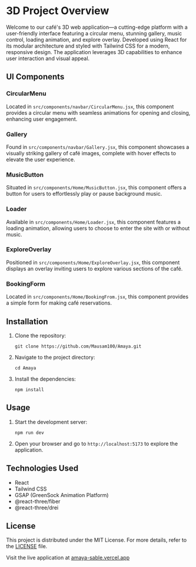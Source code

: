 <!DOCTYPE html>
<html lang="en">
<head>
    <meta charset="UTF-8">
    <meta name="viewport" content="width=device-width, initial-scale=1.0">
  
</head>
<body>

<h1>3D Project Overview</h1>

<p>Welcome to our café's 3D web application—a cutting-edge platform with a user-friendly interface featuring a circular menu, stunning gallery, music control, loading animation, and explore overlay. Developed using React for its modular architecture and styled with Tailwind CSS for a modern, responsive design. The application leverages 3D capabilities to enhance user interaction and visual appeal.</p>

<h2>UI Components</h2>

<h3>CircularMenu</h3>
<p>Located in <code>src/components/navbar/CircularMenu.jsx</code>, this component provides a circular menu with seamless animations for opening and closing, enhancing user engagement.</p>

<h3>Gallery</h3>
<p>Found in <code>src/components/navbar/Gallery.jsx</code>, this component showcases a visually striking gallery of café images, complete with hover effects to elevate the user experience.</p>

<h3>MusicButton</h3>
<p>Situated in <code>src/components/Home/MusicButton.jsx</code>, this component offers a button for users to effortlessly play or pause background music.</p>

<h3>Loader</h3>
<p>Available in <code>src/components/Home/Loader.jsx</code>, this component features a loading animation, allowing users to choose to enter the site with or without music.</p>

<h3>ExploreOverlay</h3>
<p>Positioned in <code>src/components/Home/ExploreOverlay.jsx</code>, this component displays an overlay inviting users to explore various sections of the café.</p>

<h3>BookingForm</h3>
<p>Located in <code>src/components/Home/BookingFrom.jsx</code>, this component provides a simple form for making café reservations.</p>

<h2>Installation</h2>

<ol>
    <li>Clone the repository:
        <pre><code>git clone https://github.com/Mausam100/Amaya.git</code></pre>
    </li>
    <li>Navigate to the project directory:
        <pre><code>cd Amaya</code></pre>
    </li>
    <li>Install the dependencies:
        <pre><code>npm install</code></pre>
    </li>
</ol>

<h2>Usage</h2>

<ol>
    <li>Start the development server:
        <pre><code>npm run dev</code></pre>
    </li>
    <li>Open your browser and go to <code>http://localhost:5173</code> to explore the application.</li>
</ol>

<h2>Technologies Used</h2>

<ul>
    <li>React</li>
    <li>Tailwind CSS</li>
    <li>GSAP (GreenSock Animation Platform)</li>
    <li>@react-three/fiber</li>
    <li>@react-three/drei</li>
</ul>

<h2>License</h2>

<p>This project is distributed under the MIT License. For more details, refer to the <a href="LICENSE">LICENSE</a> file.</p>

<p>Visit the live application at <a href="https://amaya-sable.vercel.app">amaya-sable.vercel.app</a></p>

</body>
</html>
